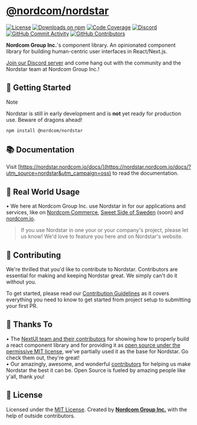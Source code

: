 # [@nordcom/nordstar](https://nordstar.nordcom.io/?utm_source=nordstar&utm_campaign=oss)

[![License](https://img.shields.io/npm/l/%40nordcom%2Fnordstar?style=flat&color=EE4266)](LICENSE)
[![Downloads on npm](https://img.shields.io/npm/dt/@nordcom/nordstar.svg?style=flat)](https://www.npmjs.com/package/@nordcom/nordstar)
[![Code Coverage](https://img.shields.io/codecov/c/github/NordcomInc/Nordstar?style=flat&token=C3ZLZ6X9QZ&color=63A375)](https://codecov.io/gh/NordcomInc/nordstar)
[![Discord](https://img.shields.io/discord/532606942019846176.svg?style=flat&label=discord&color=7289DA)](https://discord.gg/WgYVtCbR6J)
[![GitHub Commit Activity](https://img.shields.io/github/commit-activity/t/NordcomInc/nordstar?style=flat)](https://github.com/NordcomInc/nordstar/graphs/commit-activity)
[![GitHub Contributors](https://img.shields.io/github/contributors/NordcomInc/nordstar?style=flat&color=48A9A6)](https://github.com/NordcomInc/nordstar/graphs/contributors)

**Nordcom Group Inc.**'s component library. An opinionated component library for building human-centric user interfaces in React/Next.js.

[Join our Discord server](https://discord.gg/WgYVtCbR6J) and come hang out with the community and the Nordstar team at Nordcom Group Inc.!

## 🚀 Getting Started

> [!NOTE]
> Nordstar is still in early development and is **not** yet ready for production use. Beware of dragons ahead!

```bash
npm install @nordcom/nordstar
```

## 📚 Documentation

Visit [https://nordstar.nordcom.io/docs/](https://nordstar.nordcom.io/docs/?utm_source=nordstar&utm_campaign=oss) to read the documentation.

## 🏢 Real World Usage

• We here at Nordcom Group Inc. use Nordstar in for our applications and services, like on [Nordcom Commerce](https://shops.nordcom.io/?utm_source=nordstar&utm_medium=github&utm_campaign=oss), [Sweet Side of Sweden](https://www.sweetsideofsweden.com/?utm_source=nordstar&utm_medium=github&utm_campaign=oss) (soon) and [nordcom.io](https://nordcom.io/?utm_source=nordstar&utm_medium=github&utm_campaign=oss).

> If you use Nordstar in one your or your company's project, please let us know! We'd love to feature you here and on Nordstar's website.

## 🤝 Contributing

We're thrilled that you'd like to contribute to Nordstar. Contributors are essential for making and keeping Nordstar great. We simply can't do it without you.

To get started, please read our [Contribution Guidelines](/CONTRIBUTING.md) as it covers everything you need to know to get started from project setup to submitting your first PR.

## 💛 Thanks To

• The [NextUI team and their contributors](https://github.com/nextui-org/nextui) for showing how to properly build a react component library and for providing it as [open source under the permissive MIT license](/LICENSE#L4), we've partially used it as the base for Nordstar. Go check them out, they're great!\
• Our amazingly, awesome, and wonderful [contributors](https://github.com/NordcomInc/nordstar/graphs/contributors) for helping us make Nordstar the best it can be. Open Source is fueled by amazing people like y'all, thank you!

## 📝 License

Licensed under the [MIT License](/LICENSE). Created by **[Nordcom Group Inc.](https://nordcom.io/?utm_source=nordstar&utm_medium=github&utm_campaign=oss)** with the help of outside contributors.
